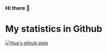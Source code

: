 ### Hi there 👋

<!--
**pmbrull/pmbrull** is a ✨ _special_ ✨ repository because its `README.md` (this file) appears on your GitHub profile.

Here are some ideas to get you started:

- 🔭 I’m currently working on ...
- 🌱 I’m currently learning ...
- 👯 I’m looking to collaborate on ...
- 🤔 I’m looking for help with ...
- 💬 Ask me about ...
- 📫 How to reach me: ...
- 😄 Pronouns: ...
- ⚡ Fun fact: ...
-->

# My statistics in Github
[![Hua's github stats](https://github-readme-stats.vercel.app/api?username=pmbrull&show_icons=true&theme=Gradient&count_private=true)](https://github.com/pmbrull/github-readme-stats)
